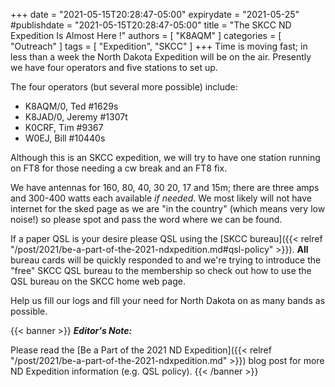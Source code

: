+++
date = "2021-05-15T20:28:47-05:00"
expirydate = "2021-05-25"
#publishdate = "2021-05-15T20:28:47-05:00"
title = "The SKCC ND Expedition Is Almost Here !"
authors = [ "K8AQM" ]
categories = [ "Outreach" ]
tags = [ "Expedition", "SKCC" ]
+++
Time is moving fast; in less than a week the North Dakota Expedition
will be on the air. Presently we have four operators and five stations
to set up.
<!--more-->

The four operators (but several more possible) include:

* K8AQM/0, Ted #1629s
* K8JAD/0, Jeremy #1307t
* K0CRF, Tim #9367
* W0EJ, Bill #10440s

Although this is an SKCC expedition, we will try to have one station
running on FT8 for those needing a cw break and an FT8 fix.

We have antennas for 160, 80, 40, 30 20, 17 and 15m; there are three
amps and 300-400 watts each available *if needed*. We most likely will
not have internet for the sked page as we are "in the country" (which
means very low noise!) so please spot and pass the word where we can
be found.

If a paper QSL is your desire please QSL using the
[SKCC bureau]({{< relref "/post/2021/be-a-part-of-the-2021-ndxpedition.md#qsl-policy" >}}).
**All** bureau cards will be quickly responded to and we're trying to
introduce the "free" SKCC QSL bureau to the membership so check out how
to use the QSL bureau on the SKCC home web page.

Help us fill our logs and fill your need for North Dakota on as many
bands as possible.

{{< banner >}}
***Editor's Note:***

Please read the
[Be a Part of the 2021 ND Expedition]({{< relref "/post/2021/be-a-part-of-the-2021-ndxpedition.md" >}})
blog post for more ND Expedition information (e.g. QSL policy).
{{< /banner >}}
